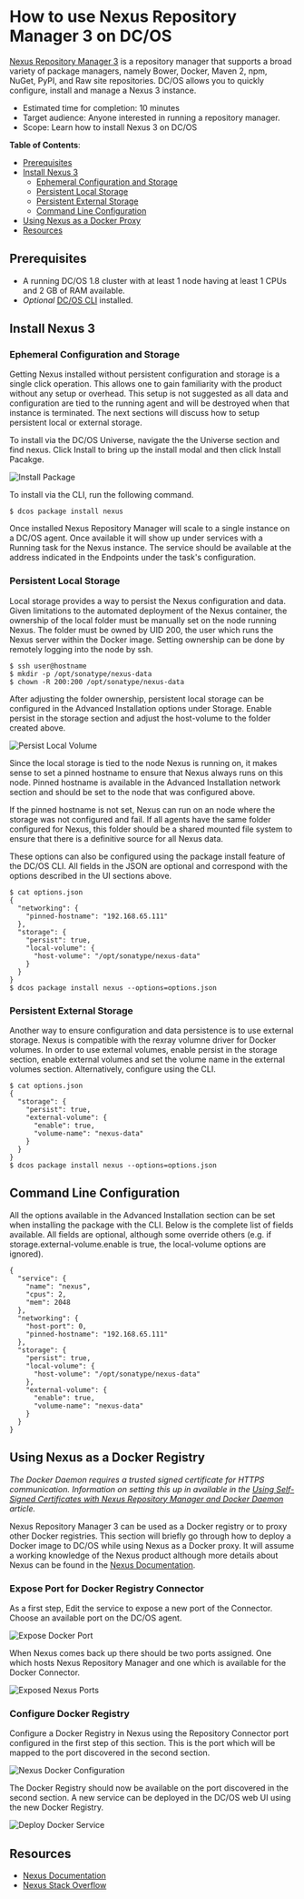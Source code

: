 # How to use Nexus Repository Manager 3 on DC/OS

[Nexus Repository Manager 3](https://www.sonatype.com/nexus-repository-oss) is a repository manager that supports a broad variety of package managers, namely Bower, Docker, Maven 2, npm, NuGet, PyPI, and Raw site repositories. DC/OS allows you to quickly configure, install and manage a Nexus 3 instance.

- Estimated time for completion: 10 minutes
- Target audience: Anyone interested in running a repository manager.
- Scope: Learn how to install Nexus 3 on DC/OS

**Table of Contents**:
- [Prerequisites](#prerequisites)
- [Install Nexus 3](#install-nexus-3)
  - [Ephemeral Configuration and Storage](#ephemeral-configuration-and-storage)
  - [Persistent Local Storage](#persistent-local-storage)
  - [Persistent External Storage](#persistent-external-storage)
  - [Command Line Configuration](#command-line-configuration)
- [Using Nexus as a Docker Proxy](#using-nexus-as-a-docker-registry)
- [Resources](#resources)

## Prerequisites

- A running DC/OS 1.8 cluster with at least 1 node having at least 1 CPUs and 2 GB of RAM available.
- *Optional* [DC/OS CLI](https://dcos.io/docs/1.8/usage/cli/install/) installed.

## Install Nexus 3

### Ephemeral Configuration and Storage

Getting Nexus installed without persistent configuration and storage is a single click operation. This allows one to gain familiarity with the product without any setup or overhead. This setup is not suggested as all data and configuration are tied to the running agent and will be destroyed when that instance is terminated. The next sections will discuss how to setup persistent local or external storage.

To install via the DC/OS Universe, navigate the the Universe section and find nexus. Click Install to bring up the install modal and then click Install Pacakge.

![Install Package](img/install-package.png)

To install via the CLI, run the following command.

```
$ dcos package install nexus
```

Once installed Nexus Repository Manager will scale to a single instance on a DC/OS agent. Once available it will show up under services with a Running task for the Nexus instance. The service should be available at the address indicated in the Endpoints under the task's configuration.

### Persistent Local Storage

Local storage provides a way to persist the Nexus configuration and data. Given limitations to the automated deployment of the Nexus container, the ownership of the local folder must be manually set on the node running Nexus. The folder must be owned by UID 200, the user which runs the Nexus server within the Docker image. Setting ownership can be done by remotely logging into the node by ssh.

```
$ ssh user@hostname
$ mkdir -p /opt/sonatype/nexus-data
$ chown -R 200:200 /opt/sonatype/nexus-data
```

After adjusting the folder ownership, persistent local storage can be configured in the Advanced Installation options under Storage. Enable persist in the storage section and adjust the host-volume to the folder created above.

![Persist Local Volume](img/persist-local-volume.png)

Since the local storage is tied to the node Nexus is running on, it makes sense to set a pinned hostname to ensure that Nexus always runs on this node. Pinned hostname is available in the Advanced Installation network section and should be set to the node that was configured above.

If the pinned hostname is not set, Nexus can run on an node where the storage was not configured and fail. If all agents have the same folder configured for Nexus, this folder should be a shared mounted file system to ensure that there is a definitive source for all Nexus data.

These options can also be configured using the package install feature of the DC/OS CLI. All fields in the JSON are optional and correspond with the options described in the UI sections above.

```
$ cat options.json
{
  "networking": {
    "pinned-hostname": "192.168.65.111"
  },
  "storage": {
    "persist": true,
    "local-volume": {
      "host-volume": "/opt/sonatype/nexus-data"
    }
  }
}
$ dcos package install nexus --options=options.json
```

### Persistent External Storage

Another way to ensure configuration and data persistence is to use external storage. Nexus is compatible with the rexray volumne driver for Docker volumes. In order to use external volumes, enable persist in the storage section, enable external volumes and set the volume name in the external volumes section. Alternatively, configure using the CLI.

```
$ cat options.json
{
  "storage": {
    "persist": true,
    "external-volume": {
      "enable": true,
      "volume-name": "nexus-data"
    }
  }
}
$ dcos package install nexus --options=options.json
```

## Command Line Configuration

All the options available in the Advanced Installation section can be set when installing the package with the CLI. Below is the complete list of fields available. All fields are optional, although some override others (e.g. if storage.external-volume.enable is true, the local-volume options are ignored).

```
{
  "service": {
    "name": "nexus",
    "cpus": 2,
    "mem": 2048
  },
  "networking": {
    "host-port": 0,
    "pinned-hostname": "192.168.65.111"
  },
  "storage": {
    "persist": true,
    "local-volume": {
      "host-volume": "/opt/sonatype/nexus-data"
    },
    "external-volume": {
      "enable": true,
      "volume-name": "nexus-data"
    }
  }
}
```

## Using Nexus as a Docker Registry

*The Docker Daemon requires a trusted signed certificate for HTTPS communication. Information on setting this up in available in the [Using Self-Signed Certificates with Nexus Repository Manager and Docker Daemon](https://support.sonatype.com/hc/en-us/articles/217542177-Using-Self-Signed-Certificates-with-Nexus-Repository-Manager-and-Docker-Daemon) article.*

Nexus Repository Manager 3 can be used as a Docker registry or to proxy other Docker registries. This section will briefly go through how to deploy a Docker image to DC/OS while using Nexus as a Docker proxy. It will assume a working knowledge of the Nexus product although more details about Nexus can be found in the [Nexus Documentation](http://books.sonatype.com/nexus-book/index.html).

### Expose Port for Docker Registry Connector

As a first step, Edit the service to expose a new port of the Connector. Choose an available port on the DC/OS agent.

![Expose Docker Port](img/expose-docker-port.png)

When Nexus comes back up there should be two ports assigned. One which hosts Nexus Repository Manager and one which is available for the Docker Connector.

![Exposed Nexus Ports](img/exposed-nexus-ports.png)

### Configure Docker Registry

Configure a Docker Registry in Nexus using the Repository Connector port configured in the first step of this section. This is the port which will be mapped to the port discovered in the second section.

![Nexus Docker Configuration](img/nexus-docker-configuration.png)

The Docker Registry should now be available on the port discovered in the second section. A new service can be deployed in the DC/OS web UI using the new Docker Registry.

![Deploy Docker Service](img/deploy-docker-service.png)

## Resources

- [Nexus Documentation](http://books.sonatype.com/nexus-book/index.html)
- [Nexus Stack Overflow](http://stackoverflow.com/tags/nexus/info)